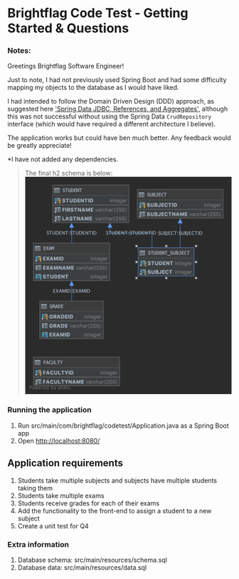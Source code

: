 # Brightflag Code Test - Getting Started & Questions

### Notes:

Greetings Brightflag Software Engineer! 

Just to note, I had not previously used Spring Boot and had some difficulty mapping my objects to the database as I would have liked.    

I had intended to follow the Domain Driven Design (DDD) approach, as suggested here ['Spring Data JDBC, References, and Aggregates'](https://spring.io/blog/2018/09/24/spring-data-jdbc-references-and-aggregates), 
although this was not successful without using the Spring Data `CrudRepository` interface (which would have required a different architecture I believe).

The application works but could have ben much better. Any feedback would be greatly appreciate!

*I have not added any dependencies.

> The final h2 schema is below:
![schema erd](src/main/resources/images/bf_code_test_erd.png)


### Running the application
1. Run src/main/com/brightflag/codetest/Application.java as a Spring Boot app
2. Open [http://localhost:8080/](http://localhost:8080/)

## Application requirements
1. Students take multiple subjects and subjects have multiple students taking them
2. Students take multiple exams
3. Students receive grades for each of their exams
4. Add the functionality to the front-end to assign a student to a new subject
5. Create a unit test for Q4

### Extra information
1. Database schema: src/main/resources/schema.sql
2. Database data: src/main/resources/data.sql


